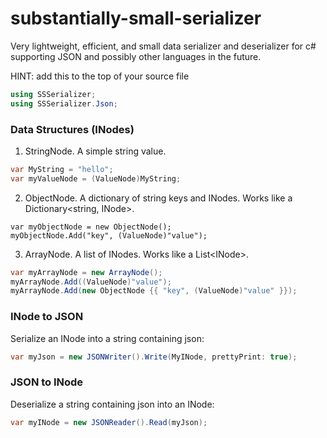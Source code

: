 # substantially-small-serializer
Very lightweight, efficient, and small data serializer and deserializer for c# supporting JSON and possibly other languages in the future.

HINT: add this to the top of your source file
```cs
using SSSerializer;
using SSSerializer.Json;
```

### Data Structures (INodes)

1. StringNode.
A simple string value.
```cs
var MyString = "hello";
var myValueNode = (ValueNode)MyString;
```

2. ObjectNode.
A dictionary of string keys and INodes.
Works like a Dictionary<string, INode>.
```
var myObjectNode = new ObjectNode();
myObjectNode.Add("key", (ValueNode)"value");
```

3. ArrayNode.
A list of INodes.
Works like a List\<INode>.
```cs
var myArrayNode = new ArrayNode();
myArrayNode.Add((ValueNode)"value");
myArrayNode.Add(new ObjectNode {{ "key", (ValueNode)"value" }});
```

### INode to JSON
Serialize an INode into a string containing json:
```cs
var myJson = new JSONWriter().Write(MyINode, prettyPrint: true);
```

### JSON to INode
Deserialize a string containing json into an INode:
```cs
var myINode = new JSONReader().Read(myJson);
```
